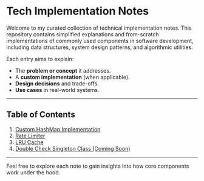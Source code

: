 # Tech Implementation Notes

Welcome to my curated collection of technical implementation notes. This repository contains simplified explanations and from-scratch implementations of commonly used components in software development, including data structures, system design patterns, and algorithmic utilities.

Each entry aims to explain:
- The **problem or concept** it addresses.
- A **custom implementation** (when applicable).
- **Design decisions** and trade-offs.
- **Use cases** in real-world systems.

---

## Table of Contents

1. [Custom HashMap Implementation](01-MyHashMap.md)
2. [Rate Limiter](02-RateLimiter.md)
3. [LRU Cache](03-LRUCache.md)
4. [Double Check Singleton Class (Coming Soon)]()

---

Feel free to explore each note to gain insights into how core components work under the hood.
